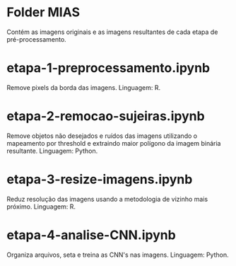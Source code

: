 # Folder MIAS 
Contém as imagens originais e as imagens resultantes de cada etapa de pré-processamento.

# etapa-1-preprocessamento.ipynb
Remove pixels da borda das imagens.
Linguagem: R.

# etapa-2-remocao-sujeiras.ipynb
Remove objetos não desejados e ruídos das imagens utilizando o mapeamento por threshold e extraindo maior polígono da imagem binária resultante.
Linguagem: Python.

# etapa-3-resize-imagens.ipynb
Reduz resolução das imagens usando a metodologia de vizinho mais próximo.
Linguagem: R.

# etapa-4-analise-CNN.ipynb
Organiza arquivos, seta e treina as CNN's nas imagens.
Linguagem: Python.
